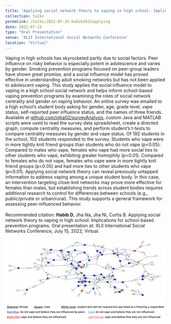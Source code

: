 ```yaml
---	
title: "Applying social network theory to vaping in high school: Implications for school-based prevention programs"	
collection: talks	
permalink: /talks/2022-07-15-habib2022applying	
date: 2022-07-15
type: "Oral Presentation"
venue: 'XLII International Social Networks Conference'
location: "Virtual"
---	
```

Vaping in high schools has skyrocketed partly due to social factors. Peer influence on risky behavior is especially potent in adolescence and varies by gender. Smoking prevention programs focused on peer-group leaders have shown great promise, and a social influence model has proved effective in understanding adult smoking networks but has not been applied to adolescent vaping. This study applies the social influence model to vaping in a high school social network and helps inform school-based vaping prevention programs by examining the roles of social network centrality and gender on vaping behavior. An online survey was emailed to a high school’s student body asking for gender, age, grade level, vape status, self-reported peer influence status, and the names of three friends. Available at [github.com/njha02/surveyAnalysis](https://github.com/njha02/surveyAnalysis), custom Java and MATLAB scripts were used to read the survey data spreadsheet, create a directed graph, compute centrality measures, and perform student’s t-tests to compare centrality measures by gender and vape status. Of 192 students in the school, 102 students responded to the survey. Students who vape were in more tightly knit friend groups than students who do not vape (p<0.05). Compared to males who vape, females who vape had more social ties to other students who vape, exhibiting greater homophily (p<0.01). Compared to females who do not vape, females who vape were in more tightly knit friend groups (p<0.05) and had more ties to other students who vape (p<0.01). Applying social network theory can reveal previously untapped information to address vaping among a unique student body. In this case, an intervention targeting close-knit networks may prove more effective for females than males, but establishing trends across student bodies requires additional research to control for differences between schools (e.g., public/private or urban/rural). This study supports a general framework for assessing peer-influenced behavior.
<br><br>
Recommended citation: **Habib D**, Jha Na, Jha Ni, Curtis B. Applying social network theory to vaping in high school: Implications for school-based prevention programs. Oral presentation at: XLII International Social Networks Conference; July 15, 2022; Virtual.
<br><br>
![](../images/habib2022applying.png) 
